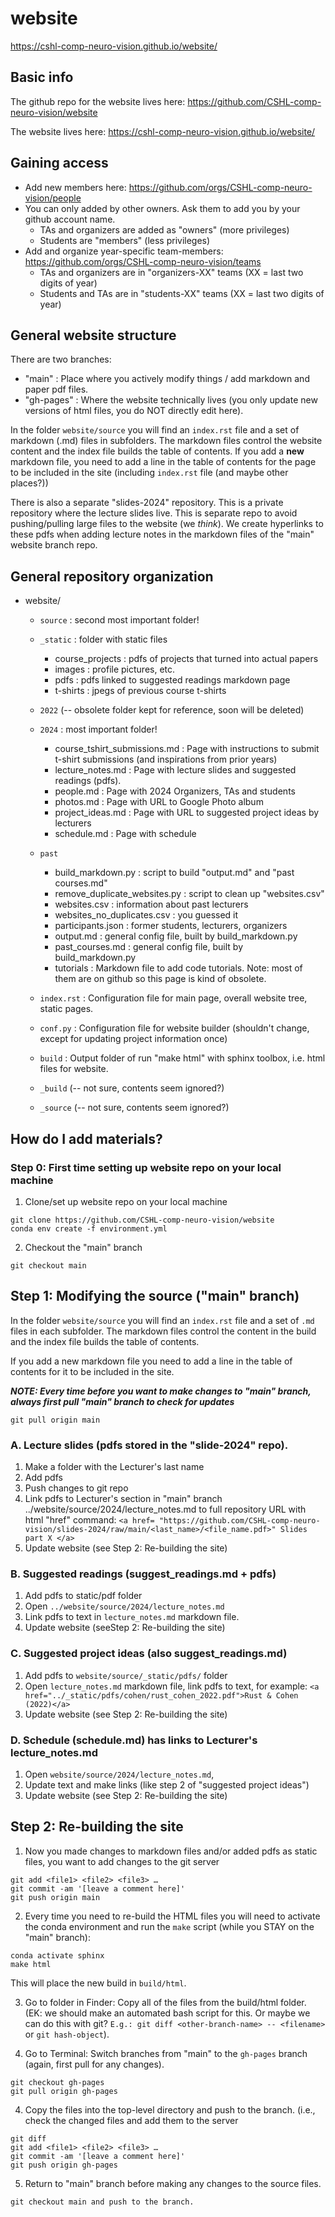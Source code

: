 # website

https://cshl-comp-neuro-vision.github.io/website/

## Basic info
The github repo for the website lives here: https://github.com/CSHL-comp-neuro-vision/website

The website lives here: https://cshl-comp-neuro-vision.github.io/website/

## Gaining access
* Add new members here: https://github.com/orgs/CSHL-comp-neuro-vision/people
* You can only added by other owners. Ask them to add you by your github account name.
	* TAs and organizers are added as "owners" (more privileges)
	* Students are "members" (less privileges)
* Add and organize year-specific team-members: https://github.com/orgs/CSHL-comp-neuro-vision/teams 
	* TAs and organizers are in "organizers-XX" teams (XX = last two digits of year)
	* Students and TAs are in "students-XX" teams (XX = last two digits of year)


## General website structure
There are two branches:
* "main" 		: Place where you actively modify things / add markdown and paper pdf files.
* "gh-pages" 	: Where the website technically lives (you only update new versions of html files, you do NOT directly edit here).

In the folder `website/source` you will find an `index.rst` file and a set of markdown (.md) files in subfolders. The markdown files control the website content and the index file builds the table of contents. If you add a **new** markdown file, you need to add a line in the table of contents for the page to be included in the site (including `index.rst` file (and maybe other places?))

There is also a separate "slides-2024" repository. This is a private repository where the lecture slides live. This is separate repo to avoid pushing/pulling large files to the website (we _think_). We create hyperlinks to these pdfs when adding lecture notes in the markdown files of the "main" website branch repo.


## General repository organization
- website/
	- `source` 						: second most important folder!
	- `_static`  					: folder with static files
		- course_projects 				: pdfs of projects that turned into actual papers
		- images 						: profile pictures, etc.
		- pdfs 							: pdfs linked to suggested readings markdown page
		- t-shirts 						: jpegs of previous course t-shirts
	- `2022` (-- obsolete folder kept for reference, soon will be deleted)
	- `2024`  						: most important folder!
		- course_tshirt_submissions.md  : Page with instructions to submit t-shirt submissions (and inspirations from prior years)
		- lecture_notes.md 				: Page with lecture slides and suggested readings (pdfs).
		- people.md 					: Page with 2024 Organizers, TAs and students 
		- photos.md 					: Page with URL to Google Photo album
		- project_ideas.md 				: Page with URL to suggested project ideas by lecturers
		- schedule.md 					: Page with schedule
	- `past`
		- build_markdown.py 			: script to build "output.md" and "past courses.md"
		- remove_duplicate_websites.py 	: script to clean up "websites.csv"
		- websites.csv 					: information about past lecturers
		- websites_no_duplicates.csv 	: you guessed it
		- participants.json 			: former students, lecturers, organizers
		- output.md 					: general config file, built by build_markdown.py
		- past_courses.md 				: general config file, built by build_markdown.py
		- tutorials 					: Markdown file to add code tutorials. Note: most of them are on github so this page is kind of obsolete.
	- `index.rst` 						: Configuration file for main page, overall website tree, static pages.
	- `conf.py` 							: Configuration file for website builder (shouldn't change, except for updating project information once)  
		
	- `build` 						: Output folder of run "make html" with sphinx toolbox, i.e. html files for website.
	- `_build` (-- not sure, contents seem ignored?)
	- `_source` (-- not sure, contents seem ignored?)


## How do I add materials?

### Step 0: First time setting up website repo on your local machine

1. Clone/set up website repo on your local machine

```
git clone https://github.com/CSHL-comp-neuro-vision/website
conda env create -f environment.yml
```

2. Checkout the "main" branch

```
git checkout main
```

## Step 1: Modifying the source ("main" branch)

In the folder `website/source` you will find an `index.rst` file and a set of `.md` files in each subfolder. The markdown files control the content in the build and the index file builds the table of contents.

If you add a new markdown file you need to add a line in the table of contents for it to be included in the site.

***NOTE: Every time before you want to make changes to "main" branch, always first pull "main" branch to check for updates***

``` 
git pull origin main
```

### A. Lecture slides (pdfs stored in the "slide-2024" repo).
1. Make a folder with the Lecturer's last name
2. Add pdfs
3. Push changes to git repo
4. Link pdfs to Lecturer's section in "main" branch ../website/source/2024/lecture_notes.md to full repository URL with html "href" command: `<a href= "https://github.com/CSHL-comp-neuro-vision/slides-2024/raw/main/<last_name>/<file_name.pdf>" Slides part X </a>`
5. Update website (see Step 2: Re-building the site)

### B. Suggested readings (suggest_readings.md + pdfs)
1. Add pdfs to static/pdf folder
2. Open `../website/source/2024/lecture_notes.md`
3. Link pdfs to text in `lecture_notes.md` markdown file. 
4. Update website (seeStep 2: Re-building the site)

### C. Suggested project ideas (also suggest_readings.md)  
1. Add pdfs to `website/source/_static/pdfs/` folder
2. Open `lecture_notes.md` markdown file, link pdfs to text, for example:
`<a href="../_static/pdfs/cohen/rust_cohen_2022.pdf">Rust & Cohen (2022)</a>`
3. Update website (see Step 2: Re-building the site)

### D. Schedule (schedule.md) has links to Lecturer's lecture_notes.md  
1. Open `website/source/2024/lecture_notes.md`,
2. Update text and make links (like step 2 of "suggested project ideas")
3. Update website (see Step 2: Re-building the site)



## Step 2: Re-building the site

1. Now you made changes to markdown files and/or added pdfs as static files, you want to add changes to the git server

```
git add <file1> <file2> <file3> … 
git commit -am '[leave a comment here]'
git push origin main
```

2. Every time you need to re-build the HTML files you will need to activate the conda environment and run the `make` script (while you STAY on the "main" branch):

```
conda activate sphinx
make html
```

This will place the new build in `build/html`. 

3. Go to folder in Finder: Copy all of the files from the build/html folder. 
(EK: we should make an automated bash script for this. Or maybe we can do this with git? `E.g.: git diff <other-branch-name> -- <filename> ` or `git hash-object`).

4. Go to Terminal: Switch branches from "main" to the `gh-pages` branch (again, first pull for any changes). 
```
git checkout gh-pages
git pull origin gh-pages
```

4. Copy the files into the top-level directory and push to the branch. (i.e., check the changed files and add them to the server 

```
git diff
git add <file1> <file2> <file3> … 
git commit -am '[leave a comment here]'
git push origin gh-pages
```

5. Return to "main" branch before making any changes to the source files.

```
git checkout main and push to the branch. 

```








